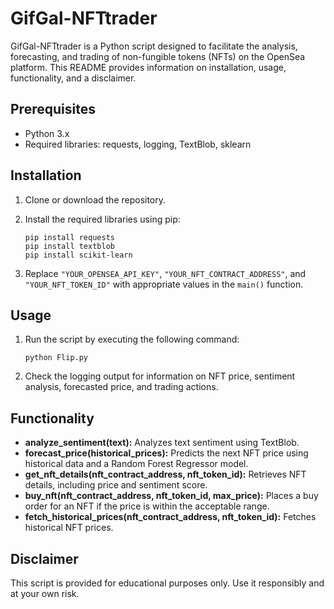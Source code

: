 # GifGal-NFTtrader

GifGal-NFTtrader is a Python script designed to facilitate the analysis, forecasting, and trading of non-fungible tokens (NFTs) on the OpenSea platform. This README provides information on installation, usage, functionality, and a disclaimer.

## Prerequisites
- Python 3.x
- Required libraries: requests, logging, TextBlob, sklearn

## Installation
1. Clone or download the repository.
2. Install the required libraries using pip:
   ```
   pip install requests
   pip install textblob
   pip install scikit-learn
   ```

3. Replace `"YOUR_OPENSEA_API_KEY"`, `"YOUR_NFT_CONTRACT_ADDRESS"`, and `"YOUR_NFT_TOKEN_ID"` with appropriate values in the `main()` function.

## Usage
1. Run the script by executing the following command:
   ```
   python Flip.py
   ```

2. Check the logging output for information on NFT price, sentiment analysis, forecasted price, and trading actions.

## Functionality
- **analyze_sentiment(text):** Analyzes text sentiment using TextBlob.
- **forecast_price(historical_prices):** Predicts the next NFT price using historical data and a Random Forest Regressor model.
- **get_nft_details(nft_contract_address, nft_token_id):** Retrieves NFT details, including price and sentiment score.
- **buy_nft(nft_contract_address, nft_token_id, max_price):** Places a buy order for an NFT if the price is within the acceptable range.
- **fetch_historical_prices(nft_contract_address, nft_token_id):** Fetches historical NFT prices.

## Disclaimer
This script is provided for educational purposes only. Use it responsibly and at your own risk.
